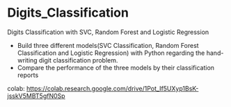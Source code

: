 # Digits_Classification
Digits Classification with SVC, Random Forest and Logistic Regression
- Build three different models(SVC Classification, Random Forest Classification and Logistic Regression) with Python regarding the hand-writing digit classification problem.
- Compare the performance of the three models by their classification reports

colab: https://colab.research.google.com/drive/1Pot_If5UXyp1BsK-jsskV5MBT5gfN0Sp

